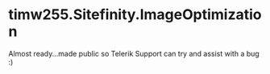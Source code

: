 # timw255.Sitefinity.ImageOptimization

Almost ready...made public so Telerik Support can try and assist with a bug :)
